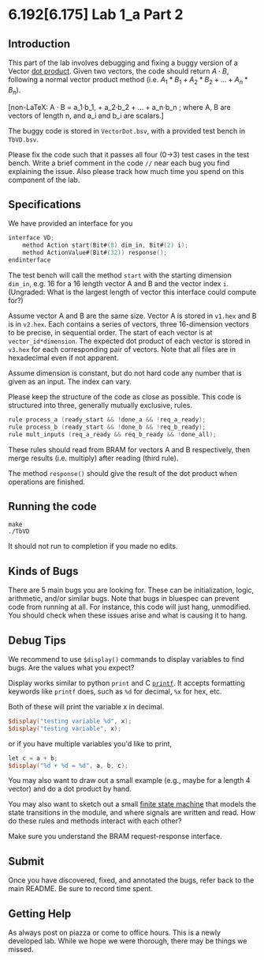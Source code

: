 # 6.192[6.175] Lab 1_a Part 2

## Introduction
This part of the lab involves debugging and fixing a buggy version of a Vector [dot product](https://en.wikipedia.org/wiki/Dot_product). Given two vectors, the code should return $A\cdot B$, following a normal vector product method (i.e. $A_1*B_1+A_2*B_2+\dots+A_n*B_n$). 

[non-LaTeX: A · B = a_1·b_1, + a_2·b_2 + ... + a_n·b_n ; where A, B are vectors of length n, and a_i and b_i are scalars.]

The buggy code is stored in `VectorDot.bsv`, with a provided test bench in `TbVD.bsv`.

Please fix the code such that it passes all four (0->3) test cases in the test bench. Write a brief comment in the code `//` near each bug you find explaining the issue. Also please track how much time you spend on this component of the lab.

## Specifications

We have provided an interface for you
```verilog
interface VD;
    method Action start(Bit#(8) dim_in, Bit#(2) i);
    method ActionValue#(Bit#(32)) response();
endinterface
```
The test bench will call the method `start` with the starting dimension `dim_in`, e.g. 16 for a 16 length vector A and B and the vector index `i`.  (Ungraded: What is the largest length of vector this interface could compute for?)

Assume vector A and B are the same size. Vector A is stored in `v1.hex` and B is in `v2.hex`. Each contains a series of vectors, three 16-dimension vectors to be precise, in sequential order. The start of each vector is at `vector_id*dimension`. The expected dot product of each vector is stored in `v3.hex` for each corresponding pair of vectors. Note that all files are in hexadecimal even if not apparent. 

Assume dimension is constant, but do not hard code any number that is given as an input. The index can vary. 

Please keep the structure of the code as close as possible. This code is structured into three, generally mutually exclusive, rules.

```verilog
rule process_a (ready_start && !done_a && !req_a_ready);
rule process_b (ready_start && !done_b && !req_b_ready);
rule mult_inputs (req_a_ready && req_b_ready && !done_all);
```
These rules should read from BRAM for vectors A and B respectively, then merge results (i.e. multiply) after reading (third rule).

The method `response()` should give the result of the dot product when operations are finished.

## Running the code

```
make
./TbVD
```

It should not run to completion if you made no edits.

## Kinds of Bugs

There are 5 main bugs you are looking for. These can be initialization, logic, arithmetic, and/or similar bugs. Note that bugs in bluespec can prevent code from running at all. For instance, this code will just hang, unmodified. You should check when these issues arise and what is causing it to hang.

## Debug Tips

We recommend to use `$display()` commands to display variables to find bugs. Are the values what you expect?

Display works similar to python `print` and C [`printf`](https://en.wikipedia.org/wiki/Printf). It accepts formatting keywords like `printf` does, such as `%d` for decimal, `%x` for hex, etc.

Both of these will print the variable x in decimal. 
```verilog
$display("testing variable %d", x);
$display("testing variable", x);
```

or if you have multiple variables you'd like to print,
```verilog
let c = a + b;
$display("%d + %d = %d", a, b, c);
```

You may also want to draw out a small example (e.g., maybe for a length 4 vector) and do a dot product by hand.

You may also want to sketch out a small [finite state machine](https://en.wikipedia.org/wiki/Finite-state_machine) that models the state transitions in the module, and where signals are written and read. How do these rules and methods interact with each other?

Make sure you understand the BRAM request-response interface.

## Submit

Once you have discovered, fixed, and annotated the bugs, refer back to the main README. Be sure to record time spent.

## Getting Help

As always post on piazza or come to office hours. This is a newly developed lab. While we hope we were thorough, there may be things we missed.

